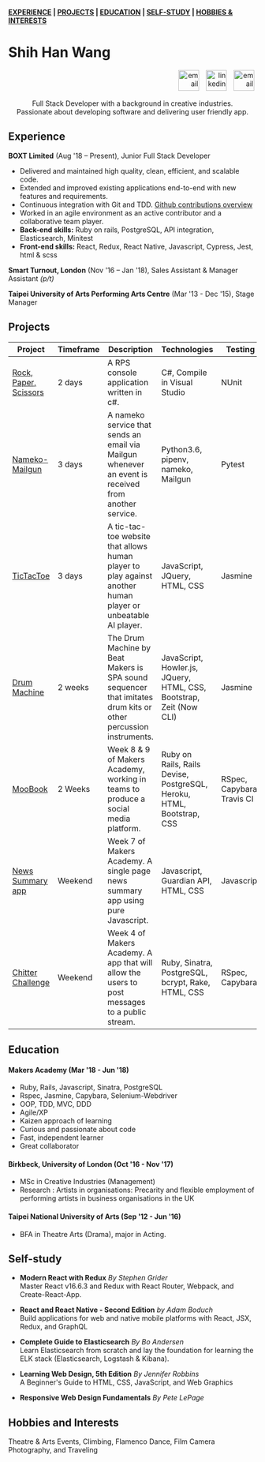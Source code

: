 **[EXPERIENCE](#experience) | [PROJECTS](#projects) | [EDUCATION](#education) |  [SELF-STUDY](#self-study) | [HOBBIES & INTERESTS](#hobbies-and-interests)**


Shih Han Wang
======================

<p align="right">
  <a href="https://github.com/shihhanwang"><img src="https://cdn2.iconfinder.com/data/icons/social-hand-drawn-icons/64/social_39-256.png" alt="email" hspace="5" height=42" width=""></a>
  <a href="https://www.linkedin.com/in/shih-han-wang/"><img src="https://cdn0.iconfinder.com/data/icons/sketchy-social-media/57/Linkedin.png" alt="linkedin" hspace="5" height="42" width="42"></a> 
  <a href="mailto:swang05@mail.bbk.ac.uk"><img src="https://cdn2.iconfinder.com/data/icons/doodle/Contact.png" alt="email" hspace="5" height="42" width=""></a>
  
</p>

<p align="center">
Full Stack Developer with a background in creative industries. <br/> 
Passionate about developing software and delivering user friendly app. <br/>
</p>

## Experience
**BOXT Limited** (Aug '18 – Present), Junior Full Stack Developer 

- Delivered and maintained high quality, clean, efficient, and scalable code.
- Extended and improved existing applications end-to-end with new features and requirements.
- Continuous integration with Git and TDD. [Github contributions overview](https://github.com/shih-han-wang) 
- Worked in an agile environment as an active contributor and a collaborative team player.
- **Back-end skills:** Ruby on rails, PostgreSQL, API integration, Elasticsearch, Minitest
- **Front-end skills:** React, Redux, React Native, Javascript, Cypress, Jest, html & scss 

**Smart Turnout, London** (Nov '16 – Jan '18), Sales Assistant & Manager Assistant *(p/t)*  

**Taipei University of Arts Performing Arts Centre** (Mar '13 - Dec '15), Stage Manager 

## Projects

|    Project   | Timeframe | Description | Technologies | Testing | Live |
| ------------ | --------- | ----------------- | ----------------- | ------- | ----- | 
| [Rock, Paper, Scissors](https://github.com/shihhanwang/Rps_Csharp) | 2 days | A RPS console application written in c#. | C#, Compile in Visual Studio | NUnit | n/a |
| [Nameko-Mailgun](https://github.com/shihhanwang/nameko_mailgun) | 3 days | A nameko service that sends an email via Mailgun whenever an event is received from another service. | Python3.6, pipenv, nameko, Mailgun | Pytest | n/a |
| [TicTacToe](https://github.com/shihhanwang/tic-tac-toe) | 3 days | A tic-tac-toe website that allows human player to play against another human player or unbeatable AI player. | JavaScript, JQuery, HTML, CSS | Jasmine | n/a |
| [Drum Machine](https://github.com/mitsukan/drum-machine) | 2 weeks | The Drum Machine by Beat Makers is SPA sound sequencer that imitates drum kits or other percussion instruments. | JavaScript, Howler.js, JQuery, HTML, CSS, Bootstrap, Zeit (Now CLI) | Jasmine | [link](https://drum-machine-fksukfijbx.now.sh/)|
| [MooBook](https://github.com/shihhanwang/Acebook-Byte-3) | 2 Weeks | Week 8 & 9 of Makers Academy, working in teams to produce a social media platform. | Ruby on Rails, Rails Devise, PostgreSQL, Heroku, HTML, Bootstrap, CSS | RSpec, Capybara, Travis CI | [link](https://serene-forest-46618.herokuapp.com/) |
| [News Summary app](https://github.com/shihhanwang/Makers_News_Summary) | Weekend | Week 7 of Makers Academy. A single page news summary app using pure Javascript. | Javascript, Guardian API, HTML, CSS | Javascript | n/a |
| [Chitter Challenge](https://github.com/shihhanwang/Makers_Chitter)  | Weekend | Week 4 of Makers Academy. A app that will allow the users to post messages to a public stream. | Ruby, Sinatra, PostgreSQL, bcrypt, Rake, HTML, CSS | RSpec, Capybara | n/a |


## Education

#### Makers Academy (Mar '18 - Jun '18)

- Ruby, Rails, Javascript, Sinatra, PostgreSQL
- Rspec, Jasmine, Capybara, Selenium-Webdriver
- OOP, TDD, MVC, DDD
- Agile/XP
- Kaizen approach of learning
- Curious and passionate about code
- Fast, independent learner
- Great collaborator

#### Birkbeck, University of London (Oct '16 - Nov '17)
- MSc in Creative Industries (Management)
- Research : Artists in organisations: Precarity and flexible employment of performing artists in business organisations in the UK

#### Taipei National University of Arts (Sep '12 - Jun '16)
- BFA in Theatre Arts (Drama), major in Acting.


## Self-study

- **Modern React with Redux** *By Stephen Grider* </br>
Master React v16.6.3 and Redux with React Router, Webpack, and Create-React-App.

- **React and React Native - Second Edition** *by Adam Boduch* </br>
Build applications for web and native mobile platforms with React, JSX, Redux, and GraphQL

- **Complete Guide to Elasticsearch** *By Bo Andersen* </br>
Learn Elasticsearch from scratch and lay the foundation for learning the ELK stack (Elasticsearch, Logstash & Kibana).

- **Learning Web Design, 5th Edition** *By Jennifer Robbins* </br>
A Beginner's Guide to HTML, CSS, JavaScript, and Web Graphics 

- **Responsive Web Design Fundamentals** *By Pete LePage*


## Hobbies and Interests

Theatre & Arts Events, Climbing, Flamenco Dance, Film Camera Photography, and Traveling

